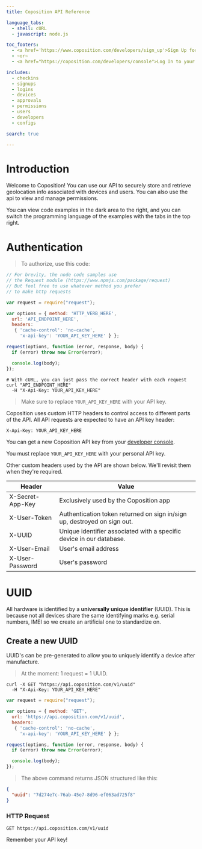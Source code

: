 ```yaml
---
title: Coposition API Reference

language_tabs:
  - shell: cURL
  - javascript: node.js

toc_footers:
  - <a href='https://www.coposition.com/developers/sign_up'>Sign Up for a Developer Key</a>
  - ~or~
  - <a href="https://coposition.com/developers/console">Log In to your Developer Console</a>

includes:
  - checkins
  - signups
  - logins
  - devices
  - approvals
  - permissions
  - users
  - developers
  - configs

search: true

---
```


# Introduction

Welcome to Coposition! You can use our API to securely store and retrieve geolocation info associated with devices and users. You can also use the api
to view and manage permissions.

You can view code examples in the dark area to the right, and you can switch the programming language of the examples with the tabs in the top right.

# Authentication

> To authorize, use this code:

```javascript
// For brevity, the node code samples use
// the Request module (https://www.npmjs.com/package/request)
// But feel free to use whatever method you prefer
// to make http requests

var request = require("request");

var options = { method: 'HTTP_VERB_HERE',
  url: 'API_ENDPOINT_HERE',
  headers:
   { 'cache-control': 'no-cache',
     'x-api-key': 'YOUR_API_KEY_HERE' } };

request(options, function (error, response, body) {
  if (error) throw new Error(error);

  console.log(body);
});

```

```shell
# With cURL, you can just pass the correct header with each request
curl "API_ENDPOINT_HERE"
  -H "X-Api-Key: YOUR_API_KEY_HERE"
```

> Make sure to replace `YOUR_API_KEY_HERE` with your API key.

Coposition uses custom HTTP headers to control access to different parts of the API. All API requests are expected to have an API key header:

`X-Api-Key: YOUR_API_KEY_HERE`

You can get a new Coposition API key from your [developer console](https://coposition.com/developers/console).

<aside class="notice">
You must replace <code>YOUR_API_KEY_HERE</code> with your personal API key.
</aside>

Other custom headers used by the API are shown below. We'll revisit them when they're required.

Header           | Value
---------------- | ------------------------------------------------------------------------
X-Secret-App-Key | Exclusively used by the Coposition app
X-User-Token     | Authentication token returned on sign in/sign up, destroyed on sign out.
X-UUID           | Unique identifier associated with a specific device in our database.
X-User-Email     | User's email address
X-User-Password  | User's password

# UUID
All hardware is identified by a **universally unique identifier** (UUID). This is because not all devices share the same identifying marks e.g. serial numbers, IMEI so we create an
artificial one to standardize on.
## Create a new UUID
UUID's can be pre-generated to allow you to uniquely identify a device after manufacture.

> At the moment: 1 request = 1 UUID.

```shell
curl -X GET "https://api.coposition.com/v1/uuid"
  -H "X-Api-Key: YOUR_API_KEY_HERE"
```
```javascript
var request = require("request");

var options = { method: 'GET',
  url: 'https://api.coposition.com/v1/uuid',
  headers:
   { 'cache-control': 'no-cache',
     'x-api-key': 'YOUR_API_KEY_HERE' } };

request(options, function (error, response, body) {
  if (error) throw new Error(error);

  console.log(body);
});
```

> The above command returns JSON structured like this:

```json
{
  "uuid": "7d274e7c-76ab-45e7-8d96-ef063ad725f8"
}
```

### HTTP Request
`GET https://api.coposition.com/v1/uuid`

<aside class="success">
Remember your API key!
</aside>

